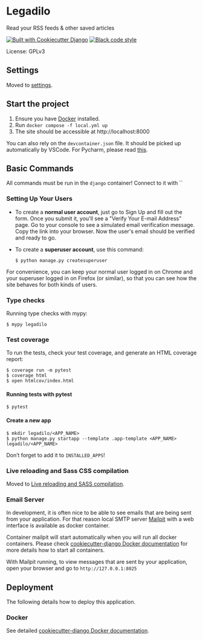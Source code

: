 # Legadilo

Read your RSS feeds & other saved articles

[![Built with Cookiecutter Django](https://img.shields.io/badge/built%20with-Cookiecutter%20Django-ff69b4.svg?logo=cookiecutter)](https://github.com/cookiecutter/cookiecutter-django/)
[![Black code style](https://img.shields.io/badge/code%20style-ruff-000000.svg)](https://github.com/astral-sh/ruff/)

License: GPLv3

## Settings

Moved to [settings](http://cookiecutter-django.readthedocs.io/en/latest/settings.html).

## Start the project

1. Ensure you have [Docker](https://www.docker.com/) installed.
2. Run `docker compose -f local.yml up`
3. The site should be accessible at http://localhost:8000

You can also rely on the `devcontainer.json` file. It should be picked up automatically by VSCode. For Pycharm, please read [this](https://www.jetbrains.com/help/pycharm/connect-to-devcontainer.html).

## Basic Commands

All commands must be run in the `django` container!
Connect to it with ``

### Setting Up Your Users

- To create a **normal user account**, just go to Sign Up and fill out the form. Once you submit it, you'll see a "Verify Your E-mail Address" page. Go to your console to see a simulated email verification message. Copy the link into your browser. Now the user's email should be verified and ready to go.

- To create a **superuser account**, use this command:

      $ python manage.py createsuperuser

For convenience, you can keep your normal user logged in on Chrome and your superuser logged in on Firefox (or similar), so that you can see how the site behaves for both kinds of users.

### Type checks

Running type checks with mypy:

    $ mypy legadilo

### Test coverage

To run the tests, check your test coverage, and generate an HTML coverage report:

    $ coverage run -m pytest
    $ coverage html
    $ open htmlcov/index.html

#### Running tests with pytest

    $ pytest

#### Create a new app

    $ mkdir legadilo/<APP_NAME>
    $ python manage.py startapp --template .app-template <APP_NAME> legadilo/<APP_NAME>

Don’t forget to add it to `INSTALLED_APPS`!

### Live reloading and Sass CSS compilation

Moved to [Live reloading and SASS compilation](https://cookiecutter-django.readthedocs.io/en/latest/developing-locally.html#sass-compilation-live-reloading).

### Email Server

In development, it is often nice to be able to see emails that are being sent from your application. For that reason local SMTP server [Mailpit](https://github.com/axllent/mailpit) with a web interface is available as docker container.

Container mailpit will start automatically when you will run all docker containers.
Please check [cookiecutter-django Docker documentation](http://cookiecutter-django.readthedocs.io/en/latest/deployment-with-docker.html) for more details how to start all containers.

With Mailpit running, to view messages that are sent by your application, open your browser and go to `http://127.0.0.1:8025`

## Deployment

The following details how to deploy this application.

### Docker

See detailed [cookiecutter-django Docker documentation](http://cookiecutter-django.readthedocs.io/en/latest/deployment-with-docker.html).
